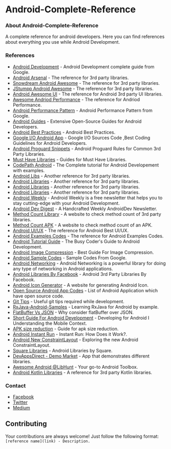 # Android-Complete-Reference 

### About Android-Complete-Reference 

A complete reference for android developers. Here you can find references about everything you use while Android Development.

### References

- [Android Development](https://developer.android.com/index.html) - Android Development complete guide from Google.
- [Android Arsenal](http://android-arsenal.com/) - The reference for 3rd party libraries.
- [Snowdream Android Awesome](https://github.com/snowdream/awesome-android) - The reference for 3rd party libraries.
- [JStumpp Android Awesome](https://github.com/JStumpp/awesome-android) - The reference for 3rd party libraries.
- [Android Awesome UI](https://github.com/wasabeef/awesome-android-ui) - The reference for Android 3rd party UI libraries.
- [Awesome Andriod Performance](https://github.com/Juude/awesome-android-performance) - The reference for Andriod Performance.
- [Android Performance Pattern](https://www.youtube.com/playlist?list=PLOU2XLYxmsIKEOXh5TwZEv89aofHzNCiu) - Android Performance Pattern from Google.
- [Android Guides](https://github.com/codepath/android_guides) - Extensive Open-Source Guides for Android Developers.
- [Android Best Practices](https://github.com/futurice/android-best-practices) - Android Best Practices.
- [Google I/O Android App](https://github.com/google/iosched) - Google I/O Sources Code ,Best Coding Guidelines for Android Developers.
- [Android Proguard Snippets](https://github.com/krschultz/android-proguard-snippets) - Android Proguard Rules for Common 3rd Party Libraries.
- [Must Have Libraries](http://guides.codepath.com/android/Must-Have-Libraries#networking) - Guides for Must Have Libraries.
- [CodePath Android](http://guides.codepath.com/android) - The Complete tutorial for Android Developement with examples.
- [Android Libs](https://android-libs.com/) - Another reference for 3rd party libraries.
- [Android Libraries](http://alamkanak.github.io/android-libraries-and-resources/) - Another reference for 3rd party libraries.
- [Android Libraries](https://android-libraries.zeef.com/jurgen.stumpp) - Another reference for 3rd party libraries.
- [Android Libraries](http://p.codekk.com/) - Another reference for 3rd party libraries.
- [Android Weekly](http://androidweekly.net/) - Android Weekly is a free newsletter that helps you to stay cutting-edge with your Android Development.
- [Android Dev Digest](https://www.androiddevdigest.com/) - A Handcrafted Weekly AndroidDev Newsletter.
- [Method Count Library](http://www.methodscount.com/) - A website to check method count of 3rd party libraries.
- [Method Count APK](http://inloop.github.io/apk-method-count/) - A website to check method count of an APK.
- [Android UI/UX](http://androidniceties.tumblr.com/) - The reference for Android Best UI/UX.
- [Android Examples Codes](https://github.com/commonsguy/cw-omnibus) - The reference for Android Examples Codes.
- [Android Tutorial Guide](https://commonsware.com/Android/) - The Busy Coder's Guide to Android Development.
- [Android Image Compression](https://www.youtube.com/watch?v=r_LpCi6DQME) - Best Guide For Image Compression.
- [Android Sample Codes](https://github.com/googlesamples) - Sample Codes From Google.
- [Android Networking](https://github.com/amitshekhariitbhu/AndroidNetworking) - Android Networking is a powerful library for doing any type of networking in Android applications.
- [Android Libraries By Facebook](https://code.facebook.com/android/) - Android 3rd Party Libraries By Facebook.
- [Android Icon Generator](https://romannurik.github.io/AndroidAssetStudio/) - A website for generating Android Icon.
- [Open Source Android App Codes](https://en.wikipedia.org/wiki/List_of_free_and_open-source_Android_applications) - List of Android Application which have open source code.
- [Git Tips](https://github.com/git-tips/tips) - Useful git tips required while development.
- [RxJava-Android-Samples](https://github.com/kaushikgopal/RxJava-Android-Samples) - Learning RxJava for Android by example.
- [FlatBuffer Vs JSON](https://medium.com/@amitshekhar/why-consider-flatbuffer-over-json-2e4aa8d4ed07#.y7rmdkgq3) - Why consider flatBuffer over JSON.
- [Short Guide For Android Development](https://medium.com/google-developers/developing-for-android-i-understanding-the-mobile-context-fd2351b131f8#.7cshxmsr0) - Developing for Android I Understanding the Mobile Context.
- [APK size reduction](https://medium.com/google-developers/smallerapk-part-1-anatomy-of-an-apk-da83c25e7003#.g5f6dfng9) - Guide for apk size reduction.
- [Android Instant Run](https://medium.com/google-developers/instant-run-how-does-it-work-294a1633367f#.5q59i049s) - Instant Run: How Does it Work?.
- [Android New ConstraintLayout](https://medium.com/exploring-android/exploring-the-new-android-constraintlayout-eed37fe8d8f1#.g25l4abme) - Exploring the new Android ConstraintLayout.
- [Square Libraries](http://square.github.io/#android) - Android Libraries by Square.
- [DevAppsDirect - Demo Market](https://play.google.com/store/apps/details?id=com.inappsquared.devappsdirect) - App that demonstrates different libraries.
- [Awesome Android @LibHunt](https://android.libhunt.com/) - Your go-to Android Toolbox.
- [Android Kotlin Libraries](https://github.com/mcxiaoke/awesome-kotlin) - A reference for 3rd party Kotlin libraries.


### Contact
- [Facebook](https://www.facebook.com/amit.shekhar.iitbhu)
- [Twitter](https://twitter.com/amitiitbhu)
- [Medium](https://medium.com/@amitshekhar)


## Contributing

Your contributions are always welcome! Just follow the following format: `[reference name](link) - Description.`


